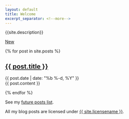 ```yaml
---
layout: default
title: Welcome
excerpt_separator: <!--more-->
---
```


{{site.description}}

[New][docli]

[docli]: https://github.com/alex-esc/notes/new/master/_posts

{% for post in site.posts %}

<article class='post'>
  <h1 class='post-title'>
    <a href="{{ site.path }}{{ post.url }}">
      {{ post.title }}
    </a>
  </h1>
  <div class="post-date">{{ post.date | date: "%b %-d, %Y" }}</div>
  {{ post.content }}
</article>

{% endfor %}

See my [future posts list](up-next.md).

All my blog posts are licensed under <a href="{{ site.other.licenselink }}">{{ site.licensename }}</a>.


[l]: https://creativecommons.org/licenses/by-sa/4.0/
